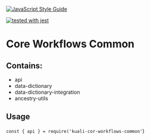 [![JavaScript Style Guide](https://img.shields.io/badge/code_style-standard-brightgreen.svg)](https://standardjs.com)

[![tested with jest](https://img.shields.io/badge/tested_with-jest-99424f.svg)](https://github.com/facebook/jest)

# Core Workflows Common

## Contains:
* api
* data-dictionary
* data-dictionary-integration
* ancestry-utils

## Usage
`const { api } = require('kuali-cor-workflows-common'`)

